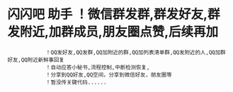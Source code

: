 # 闪闪吧 助手  ！微信群发群,群发好友,群发附近,加群成员,朋友圈点赞,后续再加
                ！QQ发好友,QQ发群,QQ加附近的群,QQ加列表清单群,QQ发附近的人,QQ加群好友,QQ附近新鲜事回复
                ！自动应答小秘书,流程控制,中断检测恢复,
                ！分享到QQ好友,QQ空间，分享到微信好友，朋友圈等
                ！暂没传关键代码......
